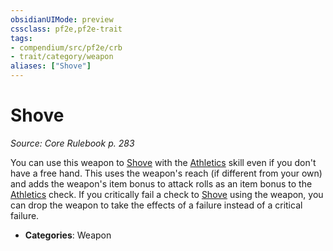 ```yaml
---
obsidianUIMode: preview
cssclass: pf2e,pf2e-trait
tags:
- compendium/src/pf2e/crb
- trait/category/weapon
aliases: ["Shove"]
---
```

# Shove  
*Source: Core Rulebook p. 283*  

You can use this weapon to [Shove](/rules/actions/shove.md) with the [Athletics](/compendium/skills.md#Athletics) skill even if you don't have a free hand. This uses the weapon's reach (if different from your own) and adds the weapon's item bonus to attack rolls as an item bonus to the [Athletics](/compendium/skills.md#Athletics) check. If you critically fail a check to [Shove](/rules/actions/shove.md) using the weapon, you can drop the weapon to take the effects of a failure instead of a critical failure.

- **Categories**: Weapon
